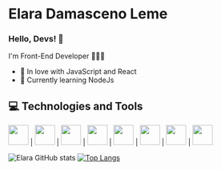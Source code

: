 # Elara Damasceno Leme

### Hello, Devs! 👋

I'm Front-End Developer 👩🏻‍💻

 - 💙 In love with JavaScript and React
 - 🌱 Currently learning NodeJs

## 💻 Technologies and Tools

<img src="https://cdn.jsdelivr.net/gh/devicons/devicon/icons/react/react-original-wordmark.svg" width="40" height="40" /> | 
<img src="https://cdn.jsdelivr.net/gh/devicons/devicon/icons/nuxtjs/nuxtjs-original-wordmark.svg" width="40" height="40" /> |
<img src="https://cdn.jsdelivr.net/gh/devicons/devicon/icons/javascript/javascript-original.svg" width="40" height="40" /> |
<img src="https://cdn.jsdelivr.net/gh/devicons/devicon/icons/typescript/typescript-original.svg" width="40" height="40" /> |
<img src="https://cdn.jsdelivr.net/gh/devicons/devicon/icons/html5/html5-original.svg" width="40" height="40" /> | 
<img src="https://cdn.jsdelivr.net/gh/devicons/devicon/icons/css3/css3-original.svg" width="40" height="40" /> |
<img src="https://cdn.jsdelivr.net/gh/devicons/devicon/icons/nodejs/nodejs-plain-wordmark.svg" width="40" height="40" /> |
<img src="https://cdn.jsdelivr.net/gh/devicons/devicon/icons/git/git-original.svg" width="40" height="40" />

![Elara GitHub stats](https://github-readme-stats.vercel.app/api?username=ElaraDamasceno&show_icons=true&theme=tokyonight)
[![Top Langs](https://github-readme-stats.vercel.app/api/top-langs/?username=ElaraDamasceno&layout=compact&theme=tokyonight)](https://github.com/ElaraDamasceno)






